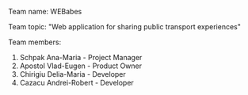 Team name: WEBabes

Team topic: "Web application for sharing public transport experiences"

Team members: 
1) Schpak Ana-Maria - Project Manager
2) Apostol Vlad-Eugen - Product Owner
3) Chirigiu Delia-Maria - Developer
4) Cazacu Andrei-Robert - Developer